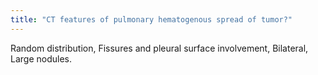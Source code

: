 ```yaml
---
title: "CT features of pulmonary hematogenous spread of tumor?"
---
```

Random distribution, Fissures and pleural surface involvement, Bilateral, Large nodules.

